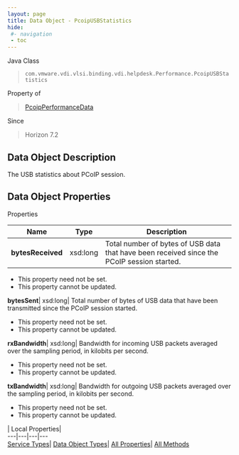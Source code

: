 ```yaml
---
layout: page
title: Data Object - PcoipUSBStatistics
hide:
 #- navigation
 - toc
---
```






Java Class  
> `com.vmware.vdi.vlsi.binding.vdi.helpdesk.Performance.PcoipUSBStatistics`

Property of  
> [PcoipPerformanceData](vdi.helpdesk.Performance.PcoipPerformanceData.md#field_detail)

Since  
> Horizon 7.2


## Data Object Description 

The USB statistics about PCoIP session. 

## Data Object Properties

Properties

Name |  Type |  Description   
---|---|---  
**bytesReceived**|  xsd:long|  Total number of bytes of USB data that have been received since the PCoIP session started.   


 * This property need not be set.
 * This property cannot be updated.

  
**bytesSent**|  xsd:long|  Total number of bytes of USB data that have been transmitted since the PCoIP session started.   


 * This property need not be set.
 * This property cannot be updated.

  
**rxBandwidth**|  xsd:long|  Bandwidth for incoming USB packets averaged over the sampling period, in kilobits per second.   


 * This property need not be set.
 * This property cannot be updated.

  
**txBandwidth**|  xsd:long|  Bandwidth for outgoing USB packets averaged over the sampling period, in kilobits per second.   


 * This property need not be set.
 * This property cannot be updated.

  
  
  
 | Local Properties|   
---|---|---|---  
[Service Types](index-mo_types.md)| [Data Object Types](index-do_types.md)| [All Properties](index-properties.md)| [All Methods](index-methods.md)  
  
  
